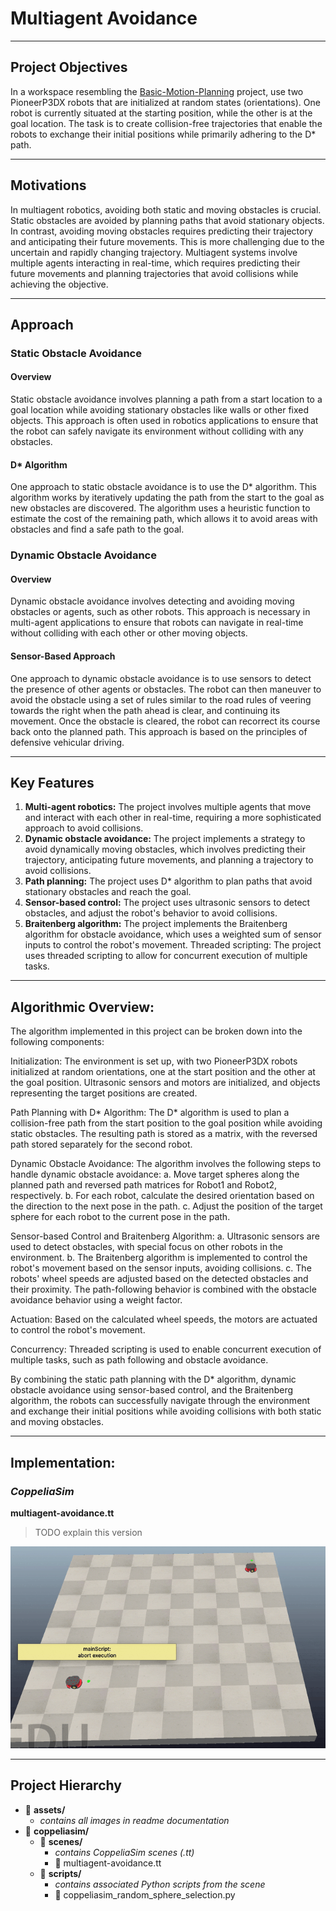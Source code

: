 # Multiagent Avoidance

---

## Project Objectives
In a workspace resembling the [Basic-Motion-Planning](https://github.com/scalemailted/Basic-Motion-Planning) project, use two PioneerP3DX robots that are initialized at random states (orientations). One robot is currently situated at the starting position, while the other is at the goal location. The task is to create collision-free trajectories that enable the robots to exchange their initial positions while primarily adhering to the D* path.

---

## Motivations
In multiagent robotics, avoiding both static and moving obstacles is crucial. Static obstacles are avoided by planning paths that avoid stationary objects. In contrast, avoiding moving obstacles requires predicting their trajectory and anticipating their future movements. This is more challenging due to the uncertain and rapidly changing trajectory. Multiagent systems involve multiple agents interacting in real-time, which requires predicting their future movements and planning trajectories that avoid collisions while achieving the objective.

---

## Approach

### Static Obstacle Avoidance

#### Overview
Static obstacle avoidance involves planning a path from a start location to a goal location while avoiding stationary obstacles like walls or other fixed objects. This approach is often used in robotics applications to ensure that the robot can safely navigate its environment without colliding with any obstacles.

#### D* Algorithm
One approach to static obstacle avoidance is to use the D* algorithm. This algorithm works by iteratively updating the path from the start to the goal as new obstacles are discovered. The algorithm uses a heuristic function to estimate the cost of the remaining path, which allows it to avoid areas with obstacles and find a safe path to the goal.

### Dynamic Obstacle Avoidance

#### Overview
Dynamic obstacle avoidance involves detecting and avoiding moving obstacles or agents, such as other robots. This approach is necessary in multi-agent applications to ensure that robots can navigate in real-time without colliding with each other or other moving objects.

#### Sensor-Based Approach
One approach to dynamic obstacle avoidance is to use sensors to detect the presence of other agents or obstacles. The robot can then maneuver to avoid the obstacle using a set of rules similar to the road rules of veering towards the right when the path ahead is clear, and continuing its movement. Once the obstacle is cleared, the robot can recorrect its course back onto the planned path. This approach is based on the principles of defensive vehicular driving.

---

## Key Features
1. **Multi-agent robotics:** The project involves multiple agents that move and interact with each other in real-time, requiring a more sophisticated approach to avoid collisions.
2. **Dynamic obstacle avoidance:** The project implements a strategy to avoid dynamically moving obstacles, which involves predicting their trajectory, anticipating future movements, and planning a trajectory to avoid collisions.
3. **Path planning:** The project uses D* algorithm to plan paths that avoid stationary obstacles and reach the goal.
4. **Sensor-based control:** The project uses ultrasonic sensors to detect obstacles, and adjust the robot's behavior to avoid collisions.
5. **Braitenberg algorithm:** The project implements the Braitenberg algorithm for obstacle avoidance, which uses a weighted sum of sensor inputs to control the robot's movement.
Threaded scripting: The project uses threaded scripting to allow for concurrent execution of multiple tasks.

---

## Algorithmic Overview:
The algorithm implemented in this project can be broken down into the following components:

Initialization:
The environment is set up, with two PioneerP3DX robots initialized at random orientations, one at the start position and the other at the goal position. Ultrasonic sensors and motors are initialized, and objects representing the target positions are created.

Path Planning with D* Algorithm:
The D* algorithm is used to plan a collision-free path from the start position to the goal position while avoiding static obstacles. The resulting path is stored as a matrix, with the reversed path stored separately for the second robot.

Dynamic Obstacle Avoidance:
The algorithm involves the following steps to handle dynamic obstacle avoidance:
a. Move target spheres along the planned path and reversed path matrices for Robot1 and Robot2, respectively.
b. For each robot, calculate the desired orientation based on the direction to the next pose in the path.
c. Adjust the position of the target sphere for each robot to the current pose in the path.

Sensor-based Control and Braitenberg Algorithm:
a. Ultrasonic sensors are used to detect obstacles, with special focus on other robots in the environment.
b. The Braitenberg algorithm is implemented to control the robot's movement based on the sensor inputs, avoiding collisions.
c. The robots' wheel speeds are adjusted based on the detected obstacles and their proximity. The path-following behavior is combined with the obstacle avoidance behavior using a weight factor.

Actuation:
Based on the calculated wheel speeds, the motors are actuated to control the robot's movement.

Concurrency:
Threaded scripting is used to enable concurrent execution of multiple tasks, such as path following and obstacle avoidance.

By combining the static path planning with the D* algorithm, dynamic obstacle avoidance using sensor-based control, and the Braitenberg algorithm, the robots can successfully navigate through the environment and exchange their initial positions while avoiding collisions with both static and moving obstacles.

---

## Implementation: 

### *CoppeliaSim* 

**multiagent-avoidance.tt**
> TODO explain this version 

![Demo: CoppeliaSim](./assets/coppeliasim.gif)


---

## Project Hierarchy 
- 📁 **assets/**
    + *contains all images in readme documentation*
- 📁 **coppeliasim/**
    + 📁 **scenes/**
        - *contains CoppeliaSim scenes (.tt)*
        - 📄 multiagent-avoidance.tt
    + 📁 **scripts/**
        - *contains associated Python scripts from the scene*
        - 📄 coppeliasim_random_sphere_selection.py